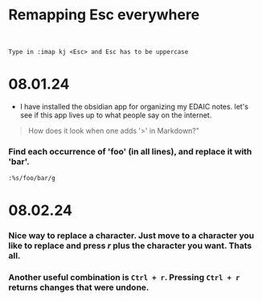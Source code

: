 # Remapping Esc everywhere
<br>

```txt
Type in :imap kj <Esc> and Esc has to be uppercase
```

# 08.01.24

- I have installed the obsidian app for organizing my EDAIC notes. let's see if this app lives up to what people say on the internet.

> How does it look when one adds '>' in Markdown?"

### Find each occurrence of 'foo' (in all lines), and replace it with 'bar'.

```bash
:%s/foo/bar/g
```


# 08.02.24

### Nice way to replace a character. Just move to a character you like to replace and press _r_ plus the character you want. Thats all. 

### Another useful combination is ```Ctrl + r```. Pressing ```Ctrl + r``` returns changes that were undone.